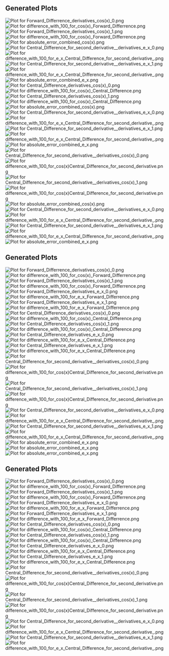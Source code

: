
## Generated Plots
![Plot for Forward_Differrence_derivatives_cos(x)_0.png](1.4.1a_plots/derivatives/Forward_Differrence_derivatives_cos(x)_0.png)
![Plot for difference_with_100_for_cos(x)_Forward_Differrence.png](1.4.1a_plots/absolute_errors/difference_with_100_for_cos(x)_Forward_Differrence.png)
![Plot for Forward_Differrence_derivatives_cos(x)_1.png](1.4.1a_plots/derivatives/Forward_Differrence_derivatives_cos(x)_1.png)
![Plot for difference_with_100_for_cos(x)_Forward_Differrence.png](1.4.1a_plots/absolute_errors/difference_with_100_for_cos(x)_Forward_Differrence.png)
![Plot for absolute_error_combined_cos(x).png](1.4.1a_plots/absolute_errors/absolute_error_combined_cos(x).png)
![Plot for Central_Difference_for_second_derivative__derivatives_e_x_0.png](1.4.1a_plots/derivatives/Central_Difference_for_second_derivative__derivatives_e_x_0.png)
![Plot for difference_with_100_for_e_x_Central_Difference_for_second_derivative_.png](1.4.1a_plots/absolute_errors/difference_with_100_for_e_x_Central_Difference_for_second_derivative_.png)
![Plot for Central_Difference_for_second_derivative__derivatives_e_x_1.png](1.4.1a_plots/derivatives/Central_Difference_for_second_derivative__derivatives_e_x_1.png)
![Plot for difference_with_100_for_e_x_Central_Difference_for_second_derivative_.png](1.4.1a_plots/absolute_errors/difference_with_100_for_e_x_Central_Difference_for_second_derivative_.png)
![Plot for absolute_error_combined_e_x.png](1.4.1a_plots/absolute_errors/absolute_error_combined_e_x.png)
![Plot for Central_Difference_derivatives_cos(x)_0.png](1.4.1a_plots/derivatives/Central_Difference_derivatives_cos(x)_0.png)
![Plot for difference_with_100_for_cos(x)_Central_Difference.png](1.4.1a_plots/absolute_errors/difference_with_100_for_cos(x)_Central_Difference.png)
![Plot for Central_Difference_derivatives_cos(x)_1.png](1.4.1a_plots/derivatives/Central_Difference_derivatives_cos(x)_1.png)
![Plot for difference_with_100_for_cos(x)_Central_Difference.png](1.4.1a_plots/absolute_errors/difference_with_100_for_cos(x)_Central_Difference.png)
![Plot for absolute_error_combined_cos(x).png](1.4.1a_plots/absolute_errors/absolute_error_combined_cos(x).png)
![Plot for Central_Difference_for_second_derivative__derivatives_e_x_0.png](1.4.1a_plots/derivatives/Central_Difference_for_second_derivative__derivatives_e_x_0.png)
![Plot for difference_with_100_for_e_x_Central_Difference_for_second_derivative_.png](1.4.1a_plots/absolute_errors/difference_with_100_for_e_x_Central_Difference_for_second_derivative_.png)
![Plot for Central_Difference_for_second_derivative__derivatives_e_x_1.png](1.4.1a_plots/derivatives/Central_Difference_for_second_derivative__derivatives_e_x_1.png)
![Plot for difference_with_100_for_e_x_Central_Difference_for_second_derivative_.png](1.4.1a_plots/absolute_errors/difference_with_100_for_e_x_Central_Difference_for_second_derivative_.png)
![Plot for absolute_error_combined_e_x.png](1.4.1a_plots/absolute_errors/absolute_error_combined_e_x.png)
![Plot for Central_Difference_for_second_derivative__derivatives_cos(x)_0.png](1.4.1a_plots/derivatives/Central_Difference_for_second_derivative__derivatives_cos(x)_0.png)
![Plot for difference_with_100_for_cos(x)_Central_Difference_for_second_derivative_.png](1.4.1a_plots/absolute_errors/difference_with_100_for_cos(x)_Central_Difference_for_second_derivative_.png)
![Plot for Central_Difference_for_second_derivative__derivatives_cos(x)_1.png](1.4.1a_plots/derivatives/Central_Difference_for_second_derivative__derivatives_cos(x)_1.png)
![Plot for difference_with_100_for_cos(x)_Central_Difference_for_second_derivative_.png](1.4.1a_plots/absolute_errors/difference_with_100_for_cos(x)_Central_Difference_for_second_derivative_.png)
![Plot for absolute_error_combined_cos(x).png](1.4.1a_plots/absolute_errors/absolute_error_combined_cos(x).png)
![Plot for Central_Difference_for_second_derivative__derivatives_e_x_0.png](1.4.1a_plots/derivatives/Central_Difference_for_second_derivative__derivatives_e_x_0.png)
![Plot for difference_with_100_for_e_x_Central_Difference_for_second_derivative_.png](1.4.1a_plots/absolute_errors/difference_with_100_for_e_x_Central_Difference_for_second_derivative_.png)
![Plot for Central_Difference_for_second_derivative__derivatives_e_x_1.png](1.4.1a_plots/derivatives/Central_Difference_for_second_derivative__derivatives_e_x_1.png)
![Plot for difference_with_100_for_e_x_Central_Difference_for_second_derivative_.png](1.4.1a_plots/absolute_errors/difference_with_100_for_e_x_Central_Difference_for_second_derivative_.png)
![Plot for absolute_error_combined_e_x.png](1.4.1a_plots/absolute_errors/absolute_error_combined_e_x.png)

## Generated Plots
![Plot for Forward_Differrence_derivatives_cos(x)_0.png](1.4.1a_plots/derivatives/Forward_Differrence_derivatives_cos(x)_0.png)
![Plot for difference_with_100_for_cos(x)_Forward_Differrence.png](1.4.1a_plots/absolute_errors/difference_with_100_for_cos(x)_Forward_Differrence.png)
![Plot for Forward_Differrence_derivatives_cos(x)_1.png](1.4.1a_plots/derivatives/Forward_Differrence_derivatives_cos(x)_1.png)
![Plot for difference_with_100_for_cos(x)_Forward_Differrence.png](1.4.1a_plots/absolute_errors/difference_with_100_for_cos(x)_Forward_Differrence.png)
![Plot for Forward_Differrence_derivatives_e_x_0.png](1.4.1a_plots/derivatives/Forward_Differrence_derivatives_e_x_0.png)
![Plot for difference_with_100_for_e_x_Forward_Differrence.png](1.4.1a_plots/absolute_errors/difference_with_100_for_e_x_Forward_Differrence.png)
![Plot for Forward_Differrence_derivatives_e_x_1.png](1.4.1a_plots/derivatives/Forward_Differrence_derivatives_e_x_1.png)
![Plot for difference_with_100_for_e_x_Forward_Differrence.png](1.4.1a_plots/absolute_errors/difference_with_100_for_e_x_Forward_Differrence.png)
![Plot for Central_Difference_derivatives_cos(x)_0.png](1.4.1a_plots/derivatives/Central_Difference_derivatives_cos(x)_0.png)
![Plot for difference_with_100_for_cos(x)_Central_Difference.png](1.4.1a_plots/absolute_errors/difference_with_100_for_cos(x)_Central_Difference.png)
![Plot for Central_Difference_derivatives_cos(x)_1.png](1.4.1a_plots/derivatives/Central_Difference_derivatives_cos(x)_1.png)
![Plot for difference_with_100_for_cos(x)_Central_Difference.png](1.4.1a_plots/absolute_errors/difference_with_100_for_cos(x)_Central_Difference.png)
![Plot for Central_Difference_derivatives_e_x_0.png](1.4.1a_plots/derivatives/Central_Difference_derivatives_e_x_0.png)
![Plot for difference_with_100_for_e_x_Central_Difference.png](1.4.1a_plots/absolute_errors/difference_with_100_for_e_x_Central_Difference.png)
![Plot for Central_Difference_derivatives_e_x_1.png](1.4.1a_plots/derivatives/Central_Difference_derivatives_e_x_1.png)
![Plot for difference_with_100_for_e_x_Central_Difference.png](1.4.1a_plots/absolute_errors/difference_with_100_for_e_x_Central_Difference.png)
![Plot for Central_Difference_for_second_derivative__derivatives_cos(x)_0.png](1.4.1a_plots/derivatives/Central_Difference_for_second_derivative__derivatives_cos(x)_0.png)
![Plot for difference_with_100_for_cos(x)_Central_Difference_for_second_derivative_.png](1.4.1a_plots/absolute_errors/difference_with_100_for_cos(x)_Central_Difference_for_second_derivative_.png)
![Plot for Central_Difference_for_second_derivative__derivatives_cos(x)_1.png](1.4.1a_plots/derivatives/Central_Difference_for_second_derivative__derivatives_cos(x)_1.png)
![Plot for difference_with_100_for_cos(x)_Central_Difference_for_second_derivative_.png](1.4.1a_plots/absolute_errors/difference_with_100_for_cos(x)_Central_Difference_for_second_derivative_.png)
![Plot for Central_Difference_for_second_derivative__derivatives_e_x_0.png](1.4.1a_plots/derivatives/Central_Difference_for_second_derivative__derivatives_e_x_0.png)
![Plot for difference_with_100_for_e_x_Central_Difference_for_second_derivative_.png](1.4.1a_plots/absolute_errors/difference_with_100_for_e_x_Central_Difference_for_second_derivative_.png)
![Plot for Central_Difference_for_second_derivative__derivatives_e_x_1.png](1.4.1a_plots/derivatives/Central_Difference_for_second_derivative__derivatives_e_x_1.png)
![Plot for difference_with_100_for_e_x_Central_Difference_for_second_derivative_.png](1.4.1a_plots/absolute_errors/difference_with_100_for_e_x_Central_Difference_for_second_derivative_.png)
![Plot for absolute_error_combined_e_x.png](1.4.1a_plots/absolute_errors/absolute_error_combined_e_x.png)
![Plot for absolute_error_combined_e_x.png](1.4.1a_plots/absolute_errors/absolute_error_combined_e_x.png)
![Plot for absolute_error_combined_e_x.png](1.4.1a_plots/absolute_errors/absolute_error_combined_e_x.png)

## Generated Plots
![Plot for Forward_Differrence_derivatives_cos(x)_0.png](1.4.1a_plots/derivatives/Forward_Differrence_derivatives_cos(x)_0.png)
![Plot for difference_with_100_for_cos(x)_Forward_Differrence.png](1.4.1a_plots/absolute_errors/difference_with_100_for_cos(x)_Forward_Differrence.png)
![Plot for Forward_Differrence_derivatives_cos(x)_1.png](1.4.1a_plots/derivatives/Forward_Differrence_derivatives_cos(x)_1.png)
![Plot for difference_with_100_for_cos(x)_Forward_Differrence.png](1.4.1a_plots/absolute_errors/difference_with_100_for_cos(x)_Forward_Differrence.png)
![Plot for Forward_Differrence_derivatives_e_x_0.png](1.4.1a_plots/derivatives/Forward_Differrence_derivatives_e_x_0.png)
![Plot for difference_with_100_for_e_x_Forward_Differrence.png](1.4.1a_plots/absolute_errors/difference_with_100_for_e_x_Forward_Differrence.png)
![Plot for Forward_Differrence_derivatives_e_x_1.png](1.4.1a_plots/derivatives/Forward_Differrence_derivatives_e_x_1.png)
![Plot for difference_with_100_for_e_x_Forward_Differrence.png](1.4.1a_plots/absolute_errors/difference_with_100_for_e_x_Forward_Differrence.png)
![Plot for Central_Difference_derivatives_cos(x)_0.png](1.4.1a_plots/derivatives/Central_Difference_derivatives_cos(x)_0.png)
![Plot for difference_with_100_for_cos(x)_Central_Difference.png](1.4.1a_plots/absolute_errors/difference_with_100_for_cos(x)_Central_Difference.png)
![Plot for Central_Difference_derivatives_cos(x)_1.png](1.4.1a_plots/derivatives/Central_Difference_derivatives_cos(x)_1.png)
![Plot for difference_with_100_for_cos(x)_Central_Difference.png](1.4.1a_plots/absolute_errors/difference_with_100_for_cos(x)_Central_Difference.png)
![Plot for Central_Difference_derivatives_e_x_0.png](1.4.1a_plots/derivatives/Central_Difference_derivatives_e_x_0.png)
![Plot for difference_with_100_for_e_x_Central_Difference.png](1.4.1a_plots/absolute_errors/difference_with_100_for_e_x_Central_Difference.png)
![Plot for Central_Difference_derivatives_e_x_1.png](1.4.1a_plots/derivatives/Central_Difference_derivatives_e_x_1.png)
![Plot for difference_with_100_for_e_x_Central_Difference.png](1.4.1a_plots/absolute_errors/difference_with_100_for_e_x_Central_Difference.png)
![Plot for Central_Difference_for_second_derivative__derivatives_cos(x)_0.png](1.4.1a_plots/derivatives/Central_Difference_for_second_derivative__derivatives_cos(x)_0.png)
![Plot for difference_with_100_for_cos(x)_Central_Difference_for_second_derivative_.png](1.4.1a_plots/absolute_errors/difference_with_100_for_cos(x)_Central_Difference_for_second_derivative_.png)
![Plot for Central_Difference_for_second_derivative__derivatives_cos(x)_1.png](1.4.1a_plots/derivatives/Central_Difference_for_second_derivative__derivatives_cos(x)_1.png)
![Plot for difference_with_100_for_cos(x)_Central_Difference_for_second_derivative_.png](1.4.1a_plots/absolute_errors/difference_with_100_for_cos(x)_Central_Difference_for_second_derivative_.png)
![Plot for Central_Difference_for_second_derivative__derivatives_e_x_0.png](1.4.1a_plots/derivatives/Central_Difference_for_second_derivative__derivatives_e_x_0.png)
![Plot for difference_with_100_for_e_x_Central_Difference_for_second_derivative_.png](1.4.1a_plots/absolute_errors/difference_with_100_for_e_x_Central_Difference_for_second_derivative_.png)
![Plot for Central_Difference_for_second_derivative__derivatives_e_x_1.png](1.4.1a_plots/derivatives/Central_Difference_for_second_derivative__derivatives_e_x_1.png)
![Plot for difference_with_100_for_e_x_Central_Difference_for_second_derivative_.png](1.4.1a_plots/absolute_errors/difference_with_100_for_e_x_Central_Difference_for_second_derivative_.png)
